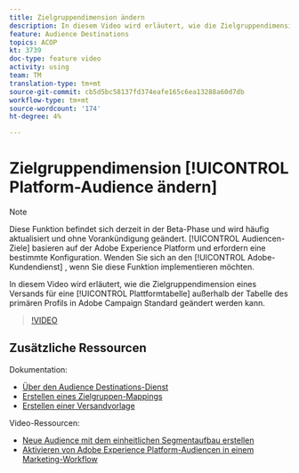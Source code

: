 ```yaml
---
title: Zielgruppendimension ändern
description: In diesem Video wird erläutert, wie die Zielgruppendimension eines Versands für eine Platform-Audience außerhalb der primären Profil-Tabelle in Adobe Campaign Standard geändert werden kann.
feature: Audience Destinations
topics: ACOP
kt: 3739
doc-type: feature video
activity: using
team: TM
translation-type: tm+mt
source-git-commit: cb5d5bc58137fd374eafe165c6ea13288a60d7db
workflow-type: tm+mt
source-wordcount: '174'
ht-degree: 4%

---
```



# Zielgruppendimension [!UICONTROL Platform-Audience ändern]

>[!NOTE]
>
>Diese Funktion befindet sich derzeit in der Beta-Phase und wird häufig aktualisiert und ohne Vorankündigung geändert. [!UICONTROL Audiencen-Ziele] basieren auf der Adobe Experience Platform und erfordern eine bestimmte Konfiguration.
>Wenden Sie sich an den [!UICONTROL Adobe-Kundendienst] , wenn Sie diese Funktion implementieren möchten.

In diesem Video wird erläutert, wie die Zielgruppendimension eines Versands für eine [!UICONTROL Plattformtabelle] außerhalb der Tabelle des primären Profils in Adobe Campaign Standard geändert werden kann.

>[!VIDEO](https://video.tv.adobe.com/v/30151?quality=12)

## Zusätzliche Ressourcen

Dokumentation:

* [Über den Audience Destinations-Dienst](https://docs.adobe.com/content/help/en/campaign-standard/using/profiles-and-audiences/working-with-adobe-experience-platform/aep-about-audience-destinations-service.html)
* [Erstellen eines Zielgruppen-Mappings](https://docs.adobe.com/content/help/en/campaign-standard/using/administrating/application-settings/target-mappings-in-campaign.html)
* [Erstellen einer Versandvorlage](https://docs.adobe.com/content/help/en/campaign-standard/using/getting-started/marketing-plans/marketing-activity-templates.html)

Video-Ressourcen:

* [Neue Audience mit dem einheitlichen Segmentaufbau erstellen](/help/profiles-and-audiences/audience-destinations/creating-audiences-using-segment-builder.md)
* [Aktivieren von Adobe Experience Platform-Audiencen in einem Marketing-Workflow](/help/profiles-and-audiences/audience-destinations/activating-aep-audiences.md)
